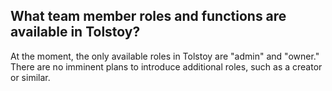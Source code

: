 ## What team member roles and functions are available in Tolstoy?

At the moment, the only available roles in Tolstoy are "admin" and "owner." There are no imminent plans to introduce additional roles, such as a creator or similar.
